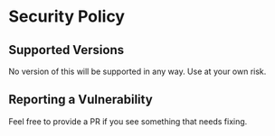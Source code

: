 # Security Policy

## Supported Versions

No version of this will be supported in any way. Use at your own risk.

## Reporting a Vulnerability

Feel free to provide a PR if you see something that needs fixing.
